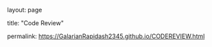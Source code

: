 
layout: page

title: "Code Review"

permalink: https://GalarianRapidash2345.github.io/CODEREVIEW.html









